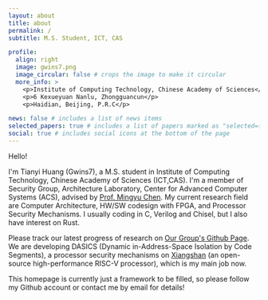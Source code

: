 ```yaml
---
layout: about
title: about
permalink: /
subtitle: M.S. Student, ICT, CAS

profile:
  align: right
  image: gwins7.png
  image_circular: false # crops the image to make it circular
  more_info: >
    <p>Institute of Computing Technology, Chinese Academy of Sciences</p>
    <p>6 Kexueyuan Nanlu, Zhongguancun</p>
    <p>Haidian, Beijing, P.R.C</p>

news: false # includes a list of news items
selected_papers: true # includes a list of papers marked as "selected={true}"
social: true # includes social icons at the bottom of the page
---
```


Hello! 

I'm Tianyi Huang (Gwins7), a M.S. student in Institute of Computing Technology, Chinese Academy of Sciences (ICT,CAS). I'm a member of Security Group, Architecture Laboratory, Center for Advanced Computer Systems (ACS), advised by [Prof. Mingyu Chen](https://asg.ict.ac.cn/cmy/english/). My current research field are Computer Architecture, HW/SW codesign with FPGA, and Processor Security Mechanisms. I usually coding in C, Verilog and Chisel, but I also have interest on Rust. 

Please track our latest progress of research on [Our Group's Github Page](https://github.com/orgs/DASICS-ICT). We are developing DASICS (Dynamic in-Address-Space Isolation by Code Segments), a processor security mechanisms on [Xiangshan](https://github.com/OpenXiangShan/XiangShan) (an open-source high-performance RISC-V processor), which is my main job now.

This homepage is currently just a framework to be filled, so please follow my Github account or contact me by email for details!
